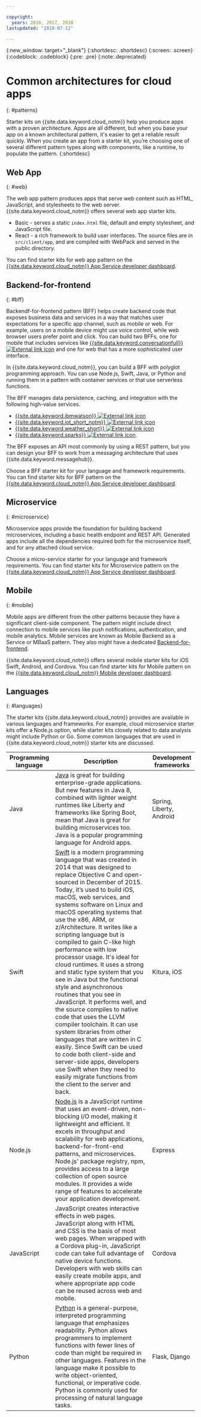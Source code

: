 ```yaml
---

copyright:
  years: 2016, 2017, 2018
lastupdated: "2018-07-12"

---
```

{:new_window: target="_blank"}
{:shortdesc: .shortdesc}
{:screen: .screen}
{:codeblock: .codeblock}
{:pre: .pre}
{:note:.deprecated}

# Common architectures for cloud apps
{: #patterns}

Starter kits on {{site.data.keyword.cloud_notm}} help you produce apps with a proven architecture. Apps are all different, but when you base your app on a known architectural pattern, it's easier to get a reliable result quickly. When you create an app from a starter kit, you’re choosing one of several different pattern types along with components, like a runtime, to populate the pattern.
{:shortdesc}

## Web App
{: #web}

The web app pattern produces apps that serve web content such as HTML, JavaScript, and stylesheets to the web server. {{site.data.keyword.cloud_notm}} offers several web app starter kits.

* Basic - serves a static `index.html` file, default and empty stylesheet, and JavaScript file.
* React - a rich framework to build user interfaces. The source files are in `src/client/app`, and are compiled with WebPack and served in the public directory.

You can find starter kits for web app pattern on the [{{site.data.keyword.cloud_notm}} App Service developer dashboard](https://console.bluemix.net/developer/appservice/dashboard).

## Backend-for-frontend
{: #bff}

Backendf-for-frontend pattern (BFF) helps create backend code that exposes business data and services in a way that matches user expectations for a specific app channel, such as mobile or web. For example, users on a mobile device might use voice control, while web browser users prefer point and click. You can build two BFFs, one for mobile that includes services like [{{site.data.keyword.conversationfull}} ![External link icon](../icons/launch-glyph.svg "External link icon")](https://www.ibm.com/watson/developercloud/conversation.html) and one for web that has a more sophisticated user interface.

In {{site.data.keyword.cloud_notm}}, you can build a BFF with polyglot programming approach. You can use Node.js, Swift, Java, or Python and running them in a pattern with container services or that use serverless functions.

The BFF manages data persistence, caching, and integration with the following high-value services.

* [{{site.data.keyword.ibmwatson}} ![External link icon](../icons/launch-glyph.svg "External link icon")](https://console.bluemix.net/catalog/?taxonomyNavigation=apps&category=watson)
* [{{site.data.keyword.iot_short_notm}} ![External link icon](../icons/launch-glyph.svg "External link icon")](https://console.bluemix.net/catalog/?taxonomyNavigation=apps&category=iot)
* [{{site.data.keyword.weather_short}} ![External link icon](../icons/launch-glyph.svg "External link icon")](https://console.bluemix.net/catalog/services/weather-company-data?taxonomyNavigation=apps)
* [{{site.data.keyword.sparks}} ![External link icon](../icons/launch-glyph.svg "External link icon")](https://console.bluemix.net/catalog/services/apache-spark?taxonomyNavigation=apps).

The BFF exposes an API most commonly by using a REST pattern, but you can design your BFF to work from a messaging architecture that uses {{site.data.keyword.messagehub}}.

Choose a BFF starter kit for your language and framework requirements. You can find starter kits for BFF pattern on the [{{site.data.keyword.cloud_notm}} App Service developer dashboard](https://console.bluemix.net/developer/appservice/dashboard).

## Microservice
{: #microservice}

Microservice apps provide the foundation for building backend microservices, including a basic health endpoint and REST API. Generated apps include all the dependencies required both for the microservice itself, and for any attached cloud service.

Choose a micro-service starter for your language and framework requirements. You can find starter kits for Microservice pattern on the [{{site.data.keyword.cloud_notm}} App Service developer dashboard](https://console.bluemix.net/developer/appservice/dashboard).

## Mobile
{: #mobile}

Mobile apps are different from the other patterns because they have a significant client-side component. The pattern might include direct connection to mobile services like push notifications, authentication, and mobile analytics. Mobile services are known as Mobile Backend as a Service or MBaaS pattern. They also might have a dedicated [Backend-for-frontend](#bff).

{{site.data.keyword.cloud_notm}} offers several mobile starter kits for iOS Swift, Android, and Cordova. You can find starter kits for Mobile pattern on the [{{site.data.keyword.cloud_notm}} Mobile developer dashboard](https://console.bluemix.net/developer/mobile/dashboard).

## Languages
{: #languages}

The starter kits {{site.data.keyword.cloud_notm}} provides are available in various languages and frameworks. For example, cloud microservice starter kits offer a Node.js option, while starter kits closely related to data analysis might include Python or Go. Some common languages that are used in {{site.data.keyword.cloud_notm}} starter kits are discussed.

|Programming language | Description | Development frameworks |
|-----|-----|-----|
|Java | [Java](../runtimes/liberty/getting-started.html) is great for building enterprise-grade applications. But new features in Java 8, combined with lighter weight runtimes like Liberty and frameworks like Spring Boot, mean that Java is great for building microservices too. Java is a popular programming language for Android apps. | Spring, Liberty, Android |
|Swift | [Swift](../runtimes/swift/getting-started.html) is a modern programming language that was created in 2014 that was designed to replace Objective C and open-sourced in December of 2015. Today, it’s used to build iOS, macOS, web services, and systems software on Linux and macOS operating systems that use the x86, ARM, or z/Architecture. It writes like a scripting language but is compiled to gain C-like high performance with low processor usage. It's ideal for cloud runtimes. It uses a strong and static type system that you see in Java but the functional style and asynchronous routines that you see in JavaScript. It performs well, and the source compiles to native code that uses the LLVM compiler toolchain. It can use system libraries from other languages that are written in C easily. Since Swift can be used to code both client-side and server-side apps, developers use Swift when they need to easily migrate functions from the client to the server and back. | Kitura, iOS|
|Node.js | [Node.js](../runtimes/nodejs/getting-started.html) is a JavaScript runtime that uses an event-driven, non-blocking I/O model, making it lightweight and efficient. It excels in throughput and scalability for web applications, backend-for-front-end patterns, and microservices. Node.js' package registry, npm, provides access to a large collection of open source modules. It provides a wide range of features to accelerate your application development. | Express|
|JavaScript|JavaScript creates interactive effects in web pages. JavaScript along with HTML and CSS is the basis of most web pages. When wrapped with a Cordova plug-in, JavaScript code can take full advantage of native device functions. Developers with web skills can easily create mobile apps, and where appropriate app code can be reused across web and mobile.|Cordova|
|Python | [Python](../runtimes/python/getting-started.html) is a general-purpose, interpreted programming language that emphasizes readability. Python allows programmers to implement functions with fewer lines of code than might be required in other languages. Features in the language make it possible to write object-oriented, functional, or imperative code. Python is commonly used for processing of natural language tasks. | Flask, Django|

